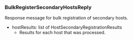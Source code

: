 ### BulkRegisterSecondaryHostsReply
Response message for bulk registration of secondary hosts.

- hostResults: list of HostSecondaryRegistrationResults
  - Results for each host that was processed.
